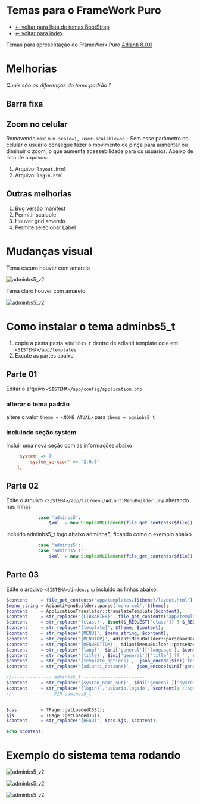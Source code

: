 # Temas para o FrameWork Puro
* [<- voltar para lista de temas BootStrap](../framework_puro.md)
* [<- voltar para index](../../README.md)


Temas para apresentação do FrameWork Puro [Adianti 8.0.0](https://adiantiframework.com.br/)

# Melhorias

*Quais são as diferenças do tema padrão ?*

## Barra fixa


## Zoom no celular
Removendo `maximum-scale=1, user-scalable=no` - Sem esse parâmetro no celular o usuário consegue fazer o movimento de pinça para aumentar ou diminuir o zoom, o que aumenta acessebilidade para os usuários. Abaixo de lista de arquivos:
1. Arquivo: `layout.html`
1. Arquivo: `login.html`

## Outras melhorias
1. [Bug versão manifest](https://github.com/bjverde/adianti-theme/issues/32)
1. Permitir scalable
1. Houver grid amarelo
1. Permite selecionar Label


# Mudanças visual
Tema escuro houver com amarelo

![adminbs5_v2](../img/template_800_drak_tabela.png)


Tema claro houver com amarelo

![adminbs5_v2](../img/template_800_light_tabela.png)



# Como instalar o tema adminbs5_t
1. copie a pasta pasta `adminbs5_t` dentro de adianti template cole em `<SISTEMA>/app/templates`
1. Excute as partes abaixo

## Parte 01 
Editar o arquivo `<SISTEMA>/app/config/application.php`

### alterar o tema padrão
altere o valor `theme = <NOME ATUAL>` para `theme = adminbs5_t`

### incluindo seção system 
Incluir uma nova seção com as informações abaixo

```ini
    'system' => [
        'system_version' => '2.0.0'
    ],
```

## Parte 02
Edite o arquivo `<SISTEMA>/app/lib/menu/AdiantiMenuBuilder.php` alterando nas linhas
```php
            case 'adminbs5':
                $xml  = new SimpleXMLElement(file_get_contents($file));
```

incluido adminbs5_t logo abaixo adminbs5, ficando como o exemplo abaixo
```php
            case 'adminbs5':
            case 'adminbs5_t':
                $xml  = new SimpleXMLElement(file_get_contents($file));
```

## Parte 03
Edite o arquivo `<SISTEMA>/index.php` incluido as linhas abaixo:
```php
$content     = file_get_contents("app/templates/{$theme}/layout.html");
$menu_string = AdiantiMenuBuilder::parse('menu.xml', $theme);
$content     = ApplicationTranslator::translateTemplate($content);
$content     = str_replace('{LIBRARIES}', file_get_contents("app/templates/{$theme}/libraries.html"), $content);
$content     = str_replace('{class}', isset($_REQUEST['class']) ? $_REQUEST['class'] : '', $content);
$content     = str_replace('{template}', $theme, $content);
$content     = str_replace('{MENU}', $menu_string, $content);
$content     = str_replace('{MENUTOP}', AdiantiMenuBuilder::parseNavBar('menu-top-public.xml', $theme), $content);
$content     = str_replace('{MENUBOTTOM}', AdiantiMenuBuilder::parseNavBar('menu-bottom-public.xml', $theme), $content);
$content     = str_replace('{lang}', $ini['general']['language'], $content);
$content     = str_replace('{title}', $ini['general']['title'] ?? '', $content);
$content     = str_replace('{template_options}',  json_encode($ini['template'] ?? []), $content);
$content     = str_replace('{adianti_options}',  json_encode($ini['general']), $content);

//--------------- adminbs5_t -----------------------
$content     = str_replace('{system_name_sub}', $ini['general']['system_name_sub'] ?? '', $content);
$content     = str_replace('{login}','usuario.logado', $content); //Aqui informe seu metodo de login
//--------------- FIM adminbs5_t ------------------


$css         = TPage::getLoadedCSS();
$js          = TPage::getLoadedJS();
$content     = str_replace('{HEAD}', $css.$js, $content);

echo $content;
```
# Exemplo do sistema tema rodando

![adminbs5_v2](../img/adminbs5_t-01.png)

![adminbs5_v2](../img/adminbs5_t-02.png)

![adminbs5_v2](../img/adminbs5_t-03.png)
